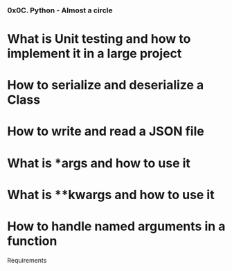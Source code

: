 ### 0x0C. Python - Almost a circle ###
# What is Unit testing and how to implement it in a large project
# How to serialize and deserialize a Class
# How to write and read a JSON file
# What is *args and how to use it
# What is **kwargs and how to use it
# How to handle named arguments in a function
Requirements
